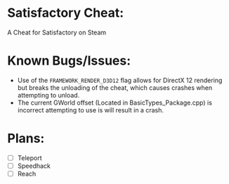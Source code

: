 # Satisfactory Cheat:
 A Cheat for Satisfactory on Steam

# Known Bugs/Issues:
- Use of the `FRAMEWORK_RENDER_D3D12` flag allows for DirectX 12 rendering but breaks the unloading of the cheat, which causes crashes when attempting to unload.
- The current GWorld offset (Located in BasicTypes_Package.cpp) is incorrect attempting to use is will result in a crash.

# Plans:
- [ ] Teleport
- [ ] Speedhack
- [ ] Reach
